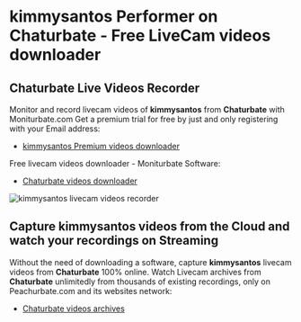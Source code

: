 # kimmysantos Performer on Chaturbate - Free LiveCam videos downloader

## Chaturbate Live Videos Recorder

Monitor and record livecam videos of **kimmysantos** from **Chaturbate** with Moniturbate.com
Get a premium trial for free by just and only registering with your Email address:
* [kimmysantos Premium videos downloader](https://moniturbate.com/request-demo-licence-key.html)

Free livecam videos downloader - Moniturbate Software:
* [Chaturbate videos downloader](https://moniturbate.com/moniturbate-download-software.html)

![kimmysantos livecam videos recorder](https://peachurnet.com/templates/moniturbate-software.png)


## Capture kimmysantos videos from the Cloud and watch your recordings on Streaming

Without the need of downloading a software, capture **kimmysantos** livecam videos from **Chaturbate** 100% online.
Watch Livecam archives from **Chaturbate** unlimitedly from thousands of existing recordings, only on Peachurbate.com and its websites network:
* [Chaturbate videos archives](https://peachurnet.com/)